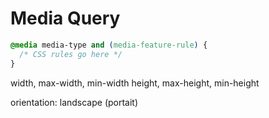 # Media Query

```css
@media media-type and (media-feature-rule) {
  /* CSS rules go here */
}
```


width, max-width, min-width
height, max-height, min-height


orientation: landscape (portait)